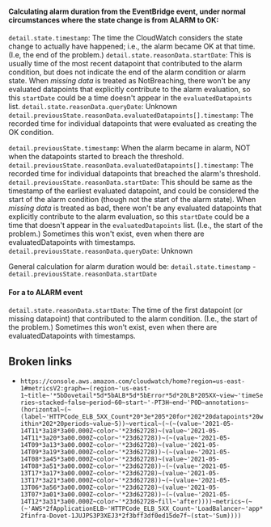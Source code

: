 #### Calculating alarm duration from the EventBridge event, under normal circumstances where the state change is from ALARM to OK:

`detail.state.timestamp`: The time the CloudWatch considers the state change to actually have happened; i.e., the alarm became OK at that time. (I.e, the end of the problem.)
`detail.state.reasonData.startDate`: This is usually time of the most recent datapoint that contributed to the alarm condition, but does not indicate the end of the alarm condition or alarm state. When _missing data_ is treated as NotBreaching, there won't be any evaluated datapoints that explicitly contribute to the alarm evaluation, so this `startDate` could be a time doesn't appear in the `evaluatedDatapoints` list.
`detail.state.reasonData.queryDate`: Unknown
`detail.previousState.reasonData.evaluatedDatapoints[].timestamp`: The recorded time for individual datapoints that were evaluated as creating the OK condition.

`detail.previousState.timestamp`: When the alarm became in alarm, NOT when the datapoints started to breach the threshold.
`detail.previousState.reasonData.evaluatedDatapoints[].timestamp`: The recorded time for individual datapoints that breached the alarm's threshold.
`detail.previousState.reasonData.startDate`: This should be same as the timestamp of the earliest evaluated datapoint, and could be considered the start of the alarm condition (though not the start of the alarm state). When _missing data_ is treated as bad, there won't be any evaluated datapoints that explicitly contribute to the alarm evaluation, so this `startDate` could be a time that doesn't appear in the `evaluatedDatapoints` list. (I.e., the start of the problem.) Sometimes this won't exist, even when there are evaluatedDatapoints with timestamps.
`detail.previousState.reasonData.queryDate`: Unknown

General calculation for alarm duration would be:
`detail.state.timestamp` - `detail.previousState.reasonData.startDate`

#### For a to ALARM event

`detail.state.reasonData.startDate`: The time of the first datapoint (or missing datapoint) that contributed to the alarm condition. (I.e., the start of the problem.) Sometimes this won't exist, even when there are evaluatedDatapoints with timestamps.


## Broken links

- `https://console.aws.amazon.com/cloudwatch/home?region=us-east-1#metricsV2:graph=~(region~'us-east-1~title~'*5bDovetail*5d*5bALB*5d*5bError*5d*20LB*205XX~view~'timeSeries~stacked~false~period~60~start~'-PT3H~end~'P0D~annotations~(horizontal~(~(label~'HTTPCode_ELB_5XX_Count*20*3e*205*20for*202*20datapoints*20within*202*20periods~value~5))~vertical~(~(~(value~'2021-05-14T11*3a18*3a00.000Z~color~'*23d62728)~(value~'2021-05-14T11*3a20*3a00.000Z~color~'*23d62728))~(~(value~'2021-05-14T09*3a13*3a00.000Z~color~'*23d62728)~(value~'2021-05-14T09*3a19*3a00.000Z~color~'*23d62728))~(~(value~'2021-05-14T08*3a45*3a00.000Z~color~'*23d62728)~(value~'2021-05-14T08*3a51*3a00.000Z~color~'*23d62728))~(~(value~'2021-05-13T17*3a17*3a00.000Z~color~'*23d62728)~(value~'2021-05-13T17*3a21*3a00.000Z~color~'*23d62728))~(~(value~'2021-05-13T06*3a56*3a00.000Z~color~'*23d62728)~(value~'2021-05-13T07*3a01*3a00.000Z~color~'*23d62728))~(~(value~'2021-05-14T12*3a31*3a00.000Z~color~'*23d62728~fill~'after))))~metrics~(~(~'AWS*2fApplicationELB~'HTTPCode_ELB_5XX_Count~'LoadBalancer~'app*2finfra-Dovet-1JUJPS3P3XEJ3*2f3bff3df0ed15de7f~(stat~'Sum))))`
